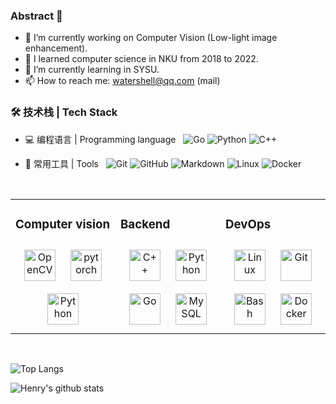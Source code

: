 ### Abstract 👋

<!--
**Henry-GongZY/Henry-GongZY** is a ✨ _special_ ✨ repository because its `README.md` (this file) appears on your GitHub profile.-->

- 🔭 I’m currently working on Computer Vision (Low-light image enhancement).
- 🏫 I learned computer science in NKU from 2018 to 2022.
- 🌱 I’m currently learning in SYSU.
- 📫 How to reach me: watershell@qq.com (mail)

### 🛠 技术栈 | Tech Stack

- 💻 编程语言 | Programming language &#160; ![Go](https://img.shields.io/badge/Go-00ADD8?style=for-the-badge&logo=go&logoColor=white) 
![Python](https://img.shields.io/badge/Python-14354C?style=for-the-badge&logo=python&logoColor=white) 
![C++](https://img.shields.io/badge/C%2B%2B-00599C?style=for-the-badge&logo=c%2B%2B&logoColor=white)

- 🔧 常用工具 | Tools &#160; ![Git](https://img.shields.io/badge/-Git-333333?style=flat&logo=git)
![GitHub](https://img.shields.io/badge/-GitHub-333333?style=flat&logo=github)
![Markdown](https://img.shields.io/badge/-Markdown-333333?style=flat&logo=markdown)
![Linux](https://camo.githubusercontent.com/b3be60135b84219b62157aa60f46e68f6c9d597faaa94b33c5bd5431f87df0f1/68747470733a2f2f696d672e736869656c64732e696f2f62616467652f4c696e75782d4643433632343f7374796c653d7374796c653d666c61742d737175617265266c6f676f3d6c696e7578266c6f676f436f6c6f723d626c61636b)
![Docker](https://camo.githubusercontent.com/3102a1f70c198367b91121bce0e2f36157d2f923389f04645f43d07d2f1ecf8a/68747470733a2f2f696d672e736869656c64732e696f2f62616467652f2d446f636b65722d4643433632343f7374796c653d666c61742d737175617265266c6f676f3d646f636b6572)

<br/>  

<table><tr><td valign="top" width="33%">

### Computer vision  
<div align="center">  
<img style="margin: 10px" src="https://profilinator.rishav.dev/skills-assets/opencv-icon.svg" alt="OpenCV" height="50" />  
<img style="margin: 10px" src="https://profilinator.rishav.dev/skills-assets/pytorch-icon.svg" alt="pytorch" height="50" />  
<img style="margin: 10px" src="https://profilinator.rishav.dev/skills-assets/python-original.svg" alt="Python" height="50" />  
</div>

</td><td valign="top" width="33%">

### Backend  
<div align="center">  
<img style="margin: 10px" src="https://profilinator.rishav.dev/skills-assets/cplusplus-original.svg" alt="C++" height="50" />  
<img style="margin: 10px" src="https://profilinator.rishav.dev/skills-assets/python-original.svg" alt="Python" height="50" />  
<img style="margin: 10px" src="https://profilinator.rishav.dev/skills-assets/go-original.svg" alt="Go" height="50" />  
<img style="margin: 10px" src="https://profilinator.rishav.dev/skills-assets/mysql-original-wordmark.svg" alt="MySQL" height="50" />  
</div>

</td><td valign="top" width="33%">

### DevOps  
<div align="center">  
<img style="margin: 10px" src="https://profilinator.rishav.dev/skills-assets/linux-original.svg" alt="Linux" height="50" />  
<img style="margin: 10px" src="https://profilinator.rishav.dev/skills-assets/git-scm-icon.svg" alt="Git" height="50" />  
<img style="margin: 10px" src="https://profilinator.rishav.dev/skills-assets/gnu_bash-icon.svg" alt="Bash" height="50" />  
<img style="margin: 10px" src="https://profilinator.rishav.dev/skills-assets/docker-original-wordmark.svg" alt="Docker" height="50" />  
</div>

</td></tr></table>  

<br/>  


![Top Langs](https://github-readme-stats.vercel.app/api/top-langs/?username=Henry-GongZY&la)

![Henry's github stats](https://github-readme-stats.vercel.app/api?username=Henry-GongZY&theme=radical&hide=prs) 
